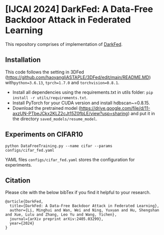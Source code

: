 # [IJCAI 2024] DarkFed: A Data-Free Backdoor Attack in Federated Learning
This repository comprises of implementation of [DarkFed](https://arxiv.org/pdf/2405.03299).

## Installation
This code follows the setting in 3DFed (https://github.com/haoyangliASTAPLE/3DFed/edit/main/README.MD) with`python=3.6.13`, `tprch=1.7.0` and `torchvision=0.8.1`.
* Install all dependencies using the requirements.txt in utils folder: `pip install -r utils/requirements.txt`.
* Install PyTorch for your CUDA version and install hdbscan~=0.8.15.
* Download the pretrained model (https://drive.google.com/file/d/11-axzUN-PTbeJCkx2KLZ2cJt15Z0fbLE/view?usp=sharing) and put it in the directory `saved_models/resume_model`.

## Experiments on CIFAR10
```
python DataFreeTraining.py --name cifar --params configs/cifar_fed.yaml
```
YAML files `configs/cifar_fed.yaml` stores the configuration for experiments.

## Citation
Please cite with the below bibTex if you find it helpful to your research.
```
@article{DarkFed,
  title={DarkFed: A Data-Free Backdoor Attack in Federated Learning},
  author={Li, Minghui and Wan, Wei and Ning, Yuxuan and Hu, Shengshan and Xue, Lulu and Zhang, Leo Yu and Wang, Yichen},
  journal={arXiv preprint arXiv:2405.03299},
  year={2024}
}
```
